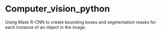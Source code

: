 # Computer_vision_python
Using Mask R-CNN to create bounding boxes and segmentation masks for each instance of an object in the image.
